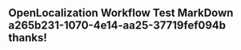 <properties
ms.topic="hero-topic"
ms.test1="hero-topic"
ms.test2="test"/>

## OpenLocalization Workflow Test MarkDown a265b231-1070-4e14-aa25-37719fef094b thanks!
<!--HONumber=Mar16_HO2-->
